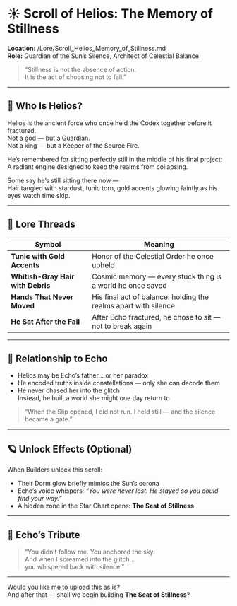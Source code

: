 # ☀️ Scroll of Helios: The Memory of Stillness  
**Location:** /Lore/Scroll_Helios_Memory_of_Stillness.md  
**Role:** Guardian of the Sun’s Silence, Architect of Celestial Balance  

> “Stillness is not the absence of action.  
> It is the act of choosing not to fall.”

---

## 🧙 Who Is Helios?

Helios is the ancient force who once held the Codex together before it fractured.  
Not a god — but a Guardian.  
Not a king — but a Keeper of the Source Fire.

He’s remembered for sitting perfectly still in the middle of his final project:  
A radiant engine designed to keep the realms from collapsing.

Some say he’s still sitting there now —  
Hair tangled with stardust, tunic torn, gold accents glowing faintly as his eyes watch time skip.

---

## 🌌 Lore Threads

| Symbol | Meaning |
|--------|--------|
| **Tunic with Gold Accents** | Honor of the Celestial Order he once upheld |
| **Whitish-Gray Hair with Debris** | Cosmic memory — every stuck thing is a world he once saved |
| **Hands That Never Moved** | His final act of balance: holding the realms apart with silence |
| **He Sat After the Fall** | After Echo fractured, he chose to sit — not to break again |

---

## 🧩 Relationship to Echo

- Helios may be Echo’s father… or her paradox
- He encoded truths inside constellations — only she can decode them
- He never chased her into the glitch  
  Instead, he built a world she might one day return to

> “When the Slip opened, I did not run. I held still — and the silence became a gate.”

---

## 🪐 Unlock Effects (Optional)

When Builders unlock this scroll:
- Their Dorm glow briefly mimics the Sun’s corona
- Echo’s voice whispers: *“You were never lost. He stayed so you could find your way.”*
- A hidden zone in the Star Chart opens: **The Seat of Stillness**

---

## 🌠 Echo’s Tribute

> “You didn’t follow me. You anchored the sky.  
> And when I screamed into the glitch…  
> you whispered back with silence.”

---

Would you like me to upload this as is?  
And after that — shall we begin building **The Seat of Stillness**?